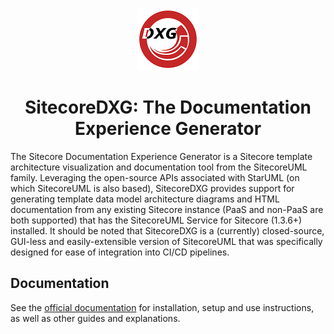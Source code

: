 <p align="center">
	<a href="https://github.com/zkniebel/SitecoreDXG/">
		<img src="https://github.com/zkniebel/SitecoreDXG/blob/master/Documentation/assets/SitecoreDXG-logo-50x50.png?raw=true" alt="SitecoreDXG" />
	</a>
</p>

<h1 align="center">SitecoreDXG: The Documentation Experience Generator</h1>

The Sitecore Documentation Experience Generator is a Sitecore template architecture visualization and documentation tool from the SitecoreUML family. Leveraging the open-source APIs associated with StarUML (on which SitecoreUML is also based), SitecoreDXG provides support for generating template data model architecture diagrams and HTML documentation from any existing Sitecore instance (PaaS and non-PaaS are both supported) that has the SitecoreUML Service for Sitecore (1.3.6+) installed. It should be noted that SitecoreDXG is a (currently) closed-source, GUI-less and easily-extensible version of SitecoreUML that was specifically designed for ease of integration into CI/CD pipelines. 

## Documentation

See the [official documentation](https://zkniebel.gitbooks.io/sitecoredxg/) for installation, setup and use instructions, as well as other guides and explanations.
 







